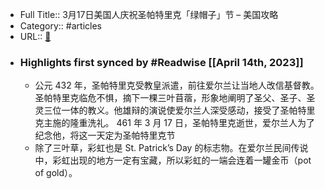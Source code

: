 - Full Title:: 3月17日美国人庆祝圣帕特里克「绿帽子」节 – 美国攻略
- Category:: #articles
- URL:: [🔗](https://gonglue.us/st-patricks-day)
- ### Highlights first synced by #Readwise [[April 14th, 2023]]
    - 公元 432 年，圣帕特里克受教皇派遣，前往爱尔兰让当地人改信基督教。圣帕特里克临危不惧，摘下一棵三叶苜蓿，形象地阐明了圣父、圣子、圣灵三位一体的教义。他雄辩的演说使爱尔兰人深受感动，接受了圣帕特里克主施的隆重洗礼。 461 年 3 月 17 日，圣帕特里克逝世，爱尔兰人为了纪念他，将这一天定为圣帕特里克节
    - 除了三叶草，彩虹也是 St. Patrick’s Day 的标志物。在爱尔兰民间传说中，彩虹出现的地方一定有宝藏，所以彩虹的一端会连着一罐金币（pot of gold）。
